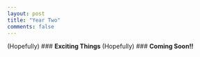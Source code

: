 ```yaml
---
layout: post
title: "Year Two"
comments: false
---
```


(Hopefully) ### **Exciting Things** (Hopefully) ### **Coming Soon!!**
